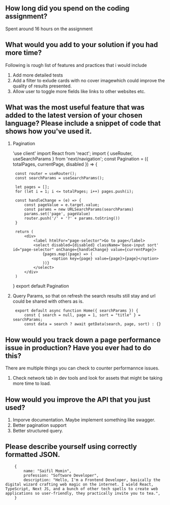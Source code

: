 ## How long did you spend on the coding assignment? 
Spent around 16 hours on the assignment

## What would you add to your solution if you had more time?
Following is rough list of features and practices that i would include
1. Add more detailed tests
2. Add a filter to exlude cards with no cover imagewhich could improve the quality of results presented.
3. Allow user to toggle more fields like links to other websites etc.

## What was the most useful feature that was added to the latest version of your chosen language? Please include a snippet of code that shows how you've used it.
    
1. Pagination
    
    'use client'
    import React from 'react';
    import { useRouter, useSearchParams } from 'next/navigation';
    const Pagination = ({ totalPages, currentPage, disabled }) => {

        const router = useRouter();
        const searchParams = useSearchParams();

        let pages = [];
        for (let i = 1; i <= totalPages; i++) pages.push(i);

        const handleChange = (e) => {
            const pageValue = e.target.value;
            const params = new URLSearchParams(searchParams)
            params.set('page', pageValue)
            router.push('/' + '?' + params.toString())
        }

        return (
            <div>
                <label htmlFor="page-selector">Go to page</label>
                <select disabled={disabled} className='base-input sort' id="page-selector" onChange={handleChange} value={currentPage}>
                    {pages.map((page) => (
                        <option key={page} value={page}>{page}</option>
                    ))}
                </select>
            </div>
        )
    }
    export default Pagination

2. Query Params, so that on refresh the search results still stay and url could be shared with others as is.

        export default async function Home({ searchParams }) {
            const { search = null, page = 1, sort = "title" } = searchParams;
            const data = search ? await getData(search, page, sort) : {}


##	How would you track down a page performance issue in production? Have you ever had to do this?
There are multiple things you can check to counter performannce issues.
1. Check network tab in dev tools and look for assets that might be taking more time to load.

## How would you improve the API that you just used?
1. Imporve documentation. Maybe implement something like swagger.
2. Better pagination support
3. Better structured query.

## Please describe yourself using correctly formatted JSON.
        {
            name: "Saifil Momin",
            profession: "Software Developer",
            description: "Hello, I'm a Frontend Developer, basically the digital wizard crafting web magic on the internet. I wield React, TypeScript, Next JS, and a bunch of other tech spells to create web applications so user-friendly, they practically invite you to tea.",
        }
